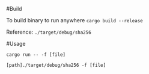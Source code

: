 #Build

To build binary to run anywhere
`cargo build --release`

Reference: `./target/debug/sha256`

#Usage

`cargo run -- -f [file]`

`[path]./target/debug/sha256 -f [file]`
